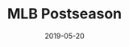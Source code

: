 ---
title: MLB Postseason
description: A mini react project created to view the 2018 MLB Postseason schedule and results.
builtWith: React
url: https://sh786.github.io/postseason/
github: https://github.com/sh786/postseason
date: 2019-05-20
---
